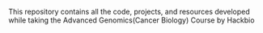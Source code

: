 This repository contains all the code, projects, and resources developed while taking the Advanced Genomics(Cancer Biology) Course by Hackbio
